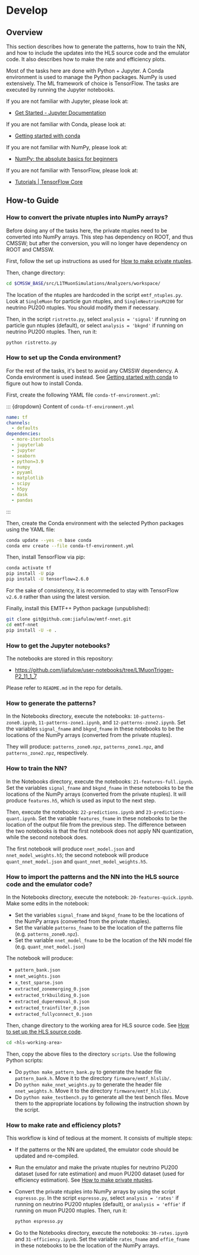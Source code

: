 # Develop

## Overview

This section describes how to generate the patterns, how to train the NN, and how to include the updates into the HLS source code and the emulator code. It also describes how to make the rate and efficiency plots.

Most of the tasks here are done with Python + Jupyter. A Conda environment is used to manage the Python packages. NumPy is used extensively. The ML framework of choice is TensorFlow. The tasks are executed by running the Jupyter notebooks.

If you are not familiar with Jupyter, please look at:

- [Get Started - Jupyter Documentation](https://jupyter.readthedocs.io/en/latest/content-quickstart.html)

If you are not familiar with Conda, please look at:

- [Getting started with conda](https://conda.io/projects/conda/en/latest/user-guide/getting-started.html)

If you are not familiar with NumPy, please look at:

- [NumPy: the absolute basics for beginners](https://numpy.org/doc/stable/user/absolute_beginners.html)

If you are not familiar with TensorFlow, please look at:

- [Tutorials | TensorFlow Core](https://www.tensorflow.org/tutorials)

## How-to Guide

### How to convert the private ntuples into NumPy arrays?

Before doing any of the tasks here, the private ntuples need to be converted into NumPy arrays. This step has dependency on ROOT, and thus CMSSW; but after the conversion, you will no longer have dependency on ROOT and CMSSW.

First, follow the set up instructions as used for [How to make private ntuples](usage.html#how-to-make-private-ntuples).

Then, change directory:

``` bash
cd $CMSSW_BASE/src/L1TMuonSimulations/Analyzers/workspace/
```

The location of the ntuples are hardcoded in the script `emtf_ntuples.py`. Look at `SingleMuon` for particle gun ntuples, and `SingleNeutrinoPU200` for neutrino PU200 ntuples. You should modify them if necessary.

Then, in the script `ristretto.py`, select `analysis = 'signal'` if running on particle gun ntuples (default), or select `analysis = 'bkgnd'` if running on neutrino PU200 ntuples. Then, run it:

``` bash
python ristretto.py
```

### How to set up the Conda environment?

For the rest of the tasks, it's best to avoid any CMSSW dependency. A Conda environment is used instead. See [Getting started with conda](https://conda.io/projects/conda/en/latest/user-guide/getting-started.html) to figure out how to install Conda.

First, create the following YAML file `conda-tf-environment.yml`:

::: {dropdown} Content of `conda-tf-environment.yml`

``` yaml
name: tf
channels:
  - defaults
dependencies:
  - more-itertools
  - jupyterlab
  - jupyter
  - seaborn
  - python=3.9
  - numpy
  - pyyaml
  - matplotlib
  - scipy
  - h5py
  - dask
  - pandas
```

:::

Then, create the Conda environment with the selected Python packages using the YAML file:

``` bash
conda update --yes -n base conda
conda env create --file conda-tf-environment.yml
```

Then, install TensorFlow via pip:

``` bash
conda activate tf
pip install -U pip
pip install -U tensorflow=2.6.0
```

For the sake of consistency, it is recommeded to stay with TensorFlow `v2.6.0` rather than using the latest version.

Finally, install this EMTF++ Python package (unpublished):

``` bash
git clone git@github.com:jiafulow/emtf-nnet.git
cd emtf-nnet
pip install -U -e .
```

### How to get the Jupyter notebooks?

The notebooks are stored in this repository:

- <https://github.com/jiafulow/user-notebooks/tree/L1MuonTrigger-P2_11_1_7>

Please refer to `README.md` in the repo for details.

### How to generate the patterns?

In the Notebooks directory, execute the notebooks: `10-patterns-zone0.ipynb`, `11-patterns-zone1.ipynb`, and `12-patterns-zone2.ipynb`. Set the variables `signal_fname` and `bkgnd_fname` in these notebooks to be the locations of the NumPy arrays (converted from the private ntuples).

They will produce: `patterns_zone0.npz`, `patterns_zone1.npz`, and `patterns_zone2.npz`, respectively.

### How to train the NN?

In the Notebooks directory, execute the notebooks: `21-features-full.ipynb`. Set the variables `signal_fname` and `bkgnd_fname` in these notebooks to be the locations of the NumPy arrays (converted from the private ntuples).
It will produce `features.h5`, which is used as input to the next step.

Then, execute the notebooks: `22-predictions.ipynb` and `23-predictions-quant.ipynb`. Set the variable `features_fname` in these notebooks to be the location of the output file from the previous step. The difference between the two notebooks is that the first notebook does not apply NN quantization, while the second notebook does.

The first notebook will produce `nnet_model.json` and `nnet_model_weights.h5`; the second notebook will produce `quant_nnet_model.json` and `quant_nnet_model_weights.h5`.

### How to import the patterns and the NN into the HLS source code and the emulator code?

In the Notebooks directory, execute the notebook: `20-features-quick.ipynb`. Make some edits in the notebook:

- Set the variables `signal_fname` and `bkgnd_fname` to be the locations of the NumPy arrays (converted from the private ntuples).
- Set the variable `patterns_fname` to be the location of the patterns file (e.g. `patterns_zone0.npz`).
- Set the variable `nnet_model_fname` to be the location of the NN model file (e.g. `quant_nnet_model.json`)

The notebook will produce:

- `pattern_bank.json`
- `nnet_weights.json`
- `x_test_sparse.json`
- `extracted_zonemerging_0.json`
- `extracted_trkbuilding_0.json`
- `extracted_duperemoval_0.json`
- `extracted_trainfilter_0.json`
- `extracted_fullyconnect_0.json`

Then, change directory to the working area for HLS source code. See [How to set up the HLS source code](usage.html#how-to-set-up-the-hls-source-code).

``` bash
cd <hls-working-area>
```

Then, copy the above files to the directory `scripts`. Use the following Python scripts:

- Do `python make_pattern_bank.py` to generate the header file `pattern_bank.h`. Move it to the directory `firmware/emtf_hlslib/`.
- Do `python make_nnet_weights.py` to generate the header file `nnet_weights.h`. Move it to the directory `firmware/emtf_hlslib/`.
- Do `python make_testbench.py` to generate all the test bench files. Move them to the appropriate locations by following the instruction shown by the script.



### How to make rate and efficiency plots?

This workflow is kind of tedious at the moment. It consists of multiple steps:

- If the patterns or the NN are updated, the emulator code should be updated and re-compiled.
- Run the emulator and make the private ntuples for neutrino PU200 dataset (used for rate estimation) and muon PU200 dataset (used for efficiency estimation). See [How to make private ntuples](usage.html#how-to-make-private-ntuples).
- Convert the private ntuples into NumPy arrays by using the script `espresso.py`. In the script `espresso.py`, select `analysis = 'rates'` if running on neutrino PU200 ntuples (default), or `analysis = 'effie'` if running on muon PU200 ntuples. Then, run it:

    ``` bash
    python espresso.py
    ```

- Go to the Notebooks directory, execute the notebooks: `30-rates.ipynb` and `31-efficiency.ipynb`. Set the variable `rates_fname` and `effie_fname` in these notebooks to be the location of the NumPy arrays.
